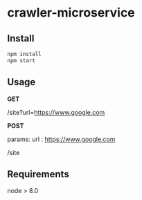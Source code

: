 # crawler-microservice

## Install

```bash
npm install
npm start
```

## Usage

**GET**

/site?url=https://www.google.com

**POST**

params: url : https://www.google.com

/site

## Requirements

node > 8.0